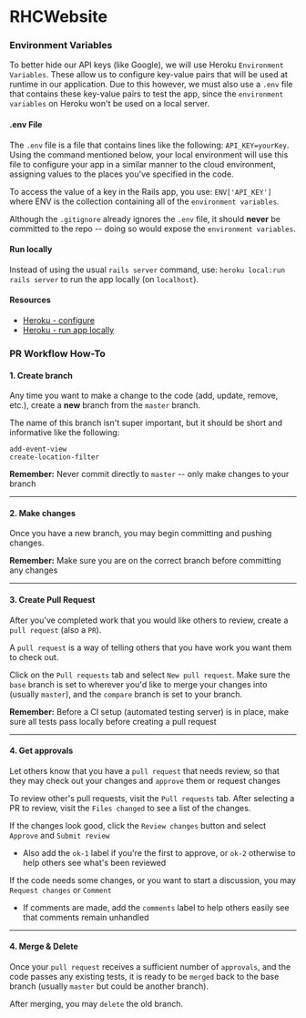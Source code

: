 # RHCWebsite

### Environment Variables
To better hide our API keys (like Google), we will use Heroku `Environment Variables`. These allow us to configure key-value pairs that will be used at runtime in our application. Due to this however, we must also use a `.env` file that contains these key-value pairs to test the app, since the `environment variables` on Heroku won't be used on a local server.

#### .env File
The `.env` file is a file that contains lines like the following: ```API_KEY=yourKey```. Using the command mentioned below, your local environment will use this file to configure your app in a similar manner to the cloud environment, assigning values to the places you've specified in the code.

To access the value of a key in the Rails app, you use: ```ENV['API_KEY']``` where ENV is the collection containing all of the `environment variables`.

Although the `.gitignore` already ignores the `.env` file, it should **never** be committed to the repo -- doing so would expose the `environment variables`.

#### Run locally
Instead of using the usual ```rails server``` command, use: ```heroku local:run rails server``` to run the app locally (on `localhost`).

#### Resources
* [Heroku - configure](https://devcenter.heroku.com/articles/config-vars)
* [Heroku - run app locally](https://devcenter.heroku.com/articles/heroku-local)


### PR Workflow How-To
#### 1. Create branch
Any time you want to make a change to the code (add, update, remove, etc.), create a **new** branch from the `master` branch.

The name of this branch isn't super important, but it should be short and informative like the following:
```
add-event-view
create-location-filter
```
**Remember:** Never commit directly to `master` -- only make changes to your branch

----

#### 2. Make changes
Once you have a new branch, you may begin committing and pushing changes.

**Remember:** Make sure you are on the correct branch before committing any changes

----

#### 3. Create Pull Request
After you've completed work that you would like others to review, create a `pull request` (also a `PR`).

A `pull request` is a way of telling others that you have work you want them to check out.

Click on the `Pull requests` tab and select `New pull request`. Make sure the `base` branch is set to wherever you'd like to merge your changes into (usually `master`), and the `compare` branch is set to your branch.

**Remember:** Before a CI setup (automated testing server) is in place, make sure all tests pass locally before creating a pull request

----

#### 4. Get approvals
Let others know that you have a `pull request` that needs review, so that they may check out your changes and `approve` them or request changes

To review other's pull requests, visit the `Pull requests` tab. After selecting a PR to review, visit the `Files changed` to see a list of the changes.

If the changes look good, click the `Review changes` button and select `Approve` and `Submit review`
* Also add the `ok-1` label if you're the first to approve, or `ok-2` otherwise to help others see what's been reviewed

If the code needs some changes, or you want to start a discussion, you may `Request changes` or `Comment`
* If comments are made, add the `comments` label to help others easily see that comments remain unhandled

----

#### 4. Merge & Delete
Once your `pull request` receives a sufficient number of `approvals`, and the code passes any existing tests, it is ready to be `merged` back to the base branch (usually `master` but could be another branch).

After merging, you may `delete` the old branch.
